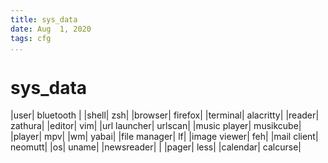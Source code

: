 ```yaml
---
title: sys_data
date: Aug  1, 2020
tags: cfg
...
```


# sys_data

|user| bluetooth |
|shell| zsh|
|browser| firefox|
|terminal| alacritty|
|reader| zathura|
|editor| vim|
|url launcher| urlscan|
|music player| musikcube|
|player| mpv|
|wm| yabai|
|file manager| lf|
|image viewer| feh|
|mail client| neomutt|
|os| uname|
|newsreader| |
|pager| less|
|calendar| calcurse|

